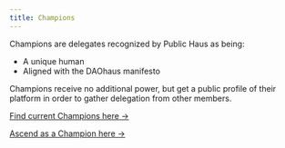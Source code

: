 ```yaml
---
title: Champions
---
```


Champions are delegates recognized by Public Haus as being:
- A unique human
- Aligned with the DAOhaus manifesto

Champions receive no additional power, but get a public profile of their platform in order to gather delegation from other members.

[Find current Champions here ->](https://join.daohaus.fun/verify#/delegates)

[Ascend as a Champion here ->](https://join.daohaus.fun/verify#/apply)
